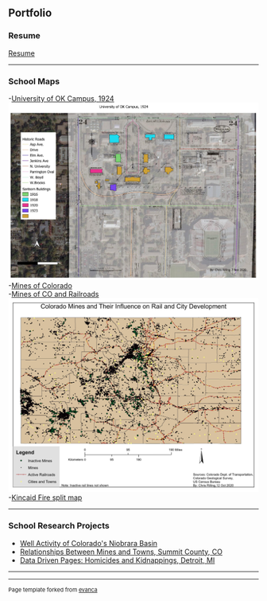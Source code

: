## Portfolio

### Resume
[Resume](pdf/Resume.pdf)


---

### School Maps 

-[University of OK Campus, 1924](pdf/Lab_9_Map_2.pdf) 
<img src="images/Lab_9_Map_2.jpg?raw=true"/><br/>
-[Mines of Colorado](https://arcg.is/1zmqWS0)<br/>
-[Mines of CO and Railroads](pdf/Colorado_Mines.pdf)
<img src="images/CO_Mines.jpg?raw=true"/><br/>
-[Kincaid Fire split map](https://crilling86.users.earthengine.app/view/kincade-fire)

---


### School Research Projects

- [Well Activity of Colorado's Niobrara Basin](pdf/Nio_Basin.pdf)
- [Relationships Between Mines and Towns, Summit County, CO](pdf/Relationships.pdf)
- [Data Driven Pages: Homicides and Kidnappings, Detroit, MI](pdf/Lab_10.pdf)

---




---
<p style="font-size:11px">Page template forked from <a href="https://github.com/evanca/quick-portfolio">evanca</a></p>
<!-- Remove above link if you don't want to attibute -->
